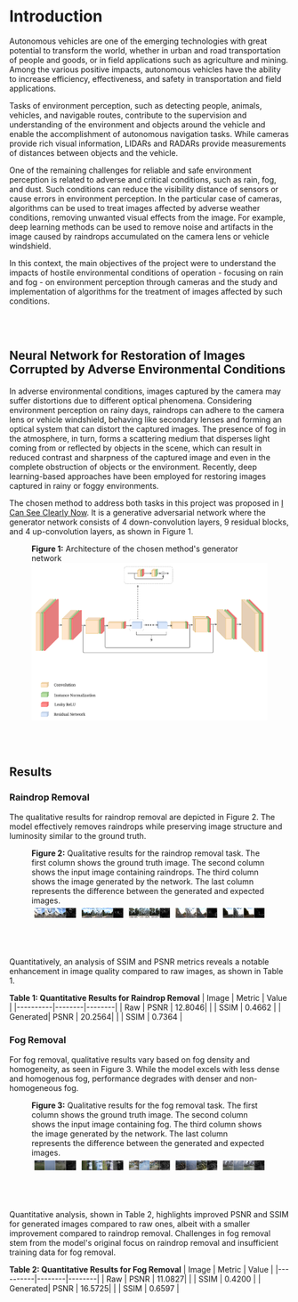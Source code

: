 # Introduction

Autonomous vehicles are one of the emerging technologies with great potential to transform the world, whether in urban and road transportation of people and goods, or in field applications such as agriculture and mining. Among the various positive impacts, autonomous vehicles have the ability to increase efficiency, effectiveness, and safety in transportation and field applications.

Tasks of environment perception, such as detecting people, animals, vehicles, and navigable routes, contribute to the supervision and understanding of the environment and objects around the vehicle and enable the accomplishment of autonomous navigation tasks. While cameras provide rich visual information, LIDARs and RADARs provide measurements of distances between objects and the vehicle.

One of the remaining challenges for reliable and safe environment perception is related to adverse and critical conditions, such as rain, fog, and dust. Such conditions can reduce the visibility distance of sensors or cause errors in environment perception. In the particular case of cameras, algorithms can be used to treat images affected by adverse weather conditions, removing unwanted visual effects from the image. For example, deep learning methods can be used to remove noise and artifacts in the image caused by raindrops accumulated on the camera lens or vehicle windshield.

In this context, the main objectives of the project were to understand the impacts of hostile environmental conditions of operation - focusing on rain and fog - on environment perception through cameras and the study and implementation of algorithms for the treatment of images affected by such conditions.

</br>
</br>
 
## Neural Network for Restoration of Images Corrupted by Adverse Environmental Conditions

In adverse environmental conditions, images captured by the camera may suffer distortions due to different optical phenomena. Considering environment perception on rainy days, raindrops can adhere to the camera lens or vehicle windshield, behaving like secondary lenses and forming an optical system that can distort the captured images. The presence of fog in the atmosphere, in turn, forms a scattering medium that disperses light coming from or reflected by objects in the scene, which can result in reduced contrast and sharpness of the captured image and even in the complete obstruction of objects or the environment. Recently, deep learning-based approaches have been employed for restoring images captured in rainy or foggy environments.

The chosen method to address both tasks in this project was proposed in [I Can See Clearly Now](https://arxiv.org/abs/1901.00893). It is a generative adversarial network where the generator network consists of 4 down-convolution layers, 9 residual blocks, and 4 up-convolution layers, as shown in Figure 1.

<figure>
    <figcaption> <b>Figure 1:</b> Architecture of the chosen method's generator network</figcaption>
    <img src="images/icscn_final.png" alt="Generator Network Architecture">
</figure>

</br>
</br>

## Results

### Raindrop Removal

The qualitative results for raindrop removal are depicted in Figure 2. The model effectively removes raindrops while preserving image structure and luminosity similar to the ground truth.

<figure id="fig:res-dr-1">
    <figcaption> <b>Figure 2:</b> Qualitative results for the raindrop removal task. The first column shows the ground truth image. The second column shows the input image containing raindrops. The third column shows the image generated by the network. The last column represents the difference between the generated and expected images.</figcaption>
    <div style="display: flex; justify-content: center;">
        <div style="flex: 25%; padding: 5px;">
            <img src="images/results_0.png" alt="Ground Truth" style="width:100%">
        </div>
        <div style="flex: 25%; padding: 5px;">
            <img src="images/results_91.png" alt="Input Image" style="width:100%">
        </div>
        <div style="flex: 25%; padding: 5px;">
            <img src="images/results_92.png" alt="Generated Image" style="width:100%">
        </div>
        <div style="flex: 25%; padding: 5px;">
            <img src="images/results_225.png" alt="Difference" style="width:100%">
        </div>
        <div style="flex: 25%; padding: 5px;">
            <img src="images/results_447.png" alt="Difference" style="width:100%">
        </div>
    </div>
</figure>

</br>
</br>

Quantitatively, an analysis of SSIM and PSNR metrics reveals a notable enhancement in image quality compared to raw images, as shown in Table 1.

**Table 1: Quantitative Results for Raindrop Removal**
| Image    | Metric | Value  |
|----------|--------|--------|
| Raw      | PSNR   | 12.8046|
|          | SSIM   | 0.4662 |
| Generated| PSNR   | 20.2564|
|          | SSIM   | 0.7364 |

### Fog Removal

For fog removal, qualitative results vary based on fog density and homogeneity, as seen in Figure 3. While the model excels with less dense and homogenous fog, performance degrades with denser and non-homogeneous fog. 

<figure>
    <figcaption> <b>Figure 3:</b> Qualitative results for the fog removal task. The first column shows the ground truth image. The second column shows the input image containing fog. The third column shows the image generated by the network. The last column represents the difference between the generated and expected images.</figcaption>
    <div style="display: flex; justify-content: center;">
        <div style="flex: 25%; padding: 5px;">
            <img src="images/results/results_0.png" alt="Ground Truth" style="width:100%">
        </div>
        <div style="flex: 25%; padding: 5px;">
            <img src="images/results/results_1.png" alt="Input Image" style="width:100%">
        </div>
        <div style="flex: 25%; padding: 5px;">
            <img src="images/results/results_2.png" alt="Generated Image" style="width:100%">
        </div>
        <div style="flex: 25%; padding: 5px;">
            <img src="images/results/results_3.png" alt="Difference" style="width:100%">
        </div>
        <div style="flex: 25%; padding: 5px;">
            <img src="images/results/results_4.png" alt="Difference" style="width:100%">
        </div>
    </div>
</figure>

</br>
</br>

Quantitative analysis, shown in Table 2, highlights improved PSNR and SSIM for generated images compared to raw ones, albeit with a smaller improvement compared to raindrop removal. Challenges in fog removal stem from the model's original focus on raindrop removal and insufficient training data for fog removal.

**Table 2: Quantitative Results for Fog Removal**
| Image    | Metric | Value  |
|----------|--------|--------|
| Raw      | PSNR   | 11.0827|
|          | SSIM   | 0.4200 |
| Generated| PSNR   | 16.5725|
|          | SSIM   | 0.6597 |


